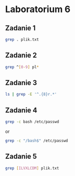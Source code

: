 # Laboratorium 6

## Zadanie 1

```sh
grep . plik.txt
```
## Zadanie 2

```sh
grep ^[0-9] pl*
```
## Zadanie 3

```sh
ls | grep -E '^.{8}r.*'
```
## Zadanie 4

```sh
grep -c bash /etc/passwd
```
or
```sh
grep -c "/bash$" /etc/passwd
```
## Zadanie 5

```sh
grep [ILVXLCDM] plik.txt
```

